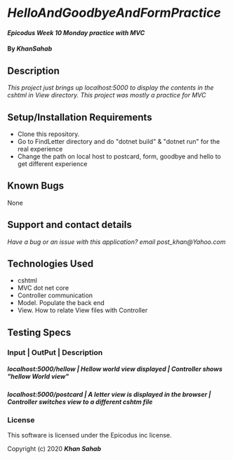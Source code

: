 # _HelloAndGoodbyeAndFormPractice_

#### _Epicodus Week 10 Monday practice with MVC_

#### By _**KhanSahab**_

## Description

_This project just brings up localhost:5000 to display the contents in the cshtml in View directory. This project was mostly a practice for MVC_

## Setup/Installation Requirements

* Clone this repository.
* Go to  FindLetter directory and do "dotnet build" & "dotnet run" for the real experience
* Change the path on local host to postcard, form, goodbye and hello to get different experience


## Known Bugs

None

## Support and contact details

_Have a bug or an issue with this application? email post_khan@Yahoo.com_

## Technologies Used

* cshtml
* MVC dot net core
* Controller communication
* Model. Populate the back end
* View. How to relate View files with Controller



## Testing Specs
###  Input | OutPut | Description
##### localhost:5000/hellow | Hellow world view displayed | Controller shows "hellow World view"
##### localhost:5000/postcard | A letter view is displayed in the browser | Controller switches view to a different cshtm file



### License

This software is licensed under the Epicodus inc license.

Copyright (c) 2020 **_Khan Sahab_**